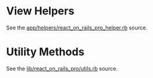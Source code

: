 # View Helpers
See the [app/helpers/react_on_rails_pro_helper.rb](../../app/helpers/react_on_rails_helper.rb) source.

# Utility Methods
See the [lib/react_on_rails_pro/utils.rb](../../lib/react_on_rails_pro/utils.rb) source.
